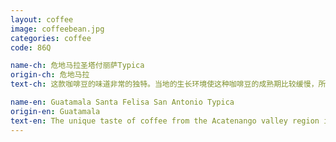 ```yaml
---
layout: coffee
image: coffeebean.jpg
categories: coffee
code: 86Q

name-ch: 危地马拉圣塔付丽萨Typica
origin-ch: 危地马拉
text-ch: 这款咖啡豆的味道非常的独特。当地的生长环境使这种咖啡豆的成熟期比较缓慢，所以成熟的果实积累了更丰富的风味：黑巧克力、红苹果、樱桃、葡萄等。浓厚的口感更使这款咖啡豆成为世界上口味最丰富的豆子之一。

name-en: Guatamala Santa Felisa San Antonio Typica
origin-en: Guatamala
text-en: The unique taste of coffee from the Acatenango valley region is determined by the micro-climate, which make the beans ripen slowly.  It gives the coffee a rich dark chocolate, red apple and soft cherry aroma with a taste of milk chocolate and grapes.  Its creamy full body and clean finish make this coffee revered as one of the most flavorful and nuanced cups in the world.  This coffee grown exclusively in the San Antonio plot has a Q score of 86. 
---
```

